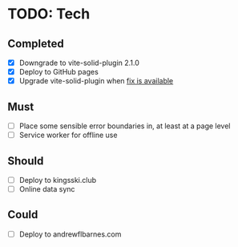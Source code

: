 # TODO: Tech

## Completed

- [x] Downgrade to vite-solid-plugin 2.1.0
- [x] Deploy to GitHub pages
- [x] Upgrade vite-solid-plugin when [fix is available][vite-build-bug]

## Must

- [ ] Place some sensible error boundaries in, at least at a page level
- [ ] Service worker for offline use

## Should

- [ ] Deploy to kingsski.club
- [ ] Online data sync

## Could

- [ ] Deploy to andrewflbarnes.com

[vite-build-bug]: https://github.com/solidjs/vite-plugin-solid/issues/164
